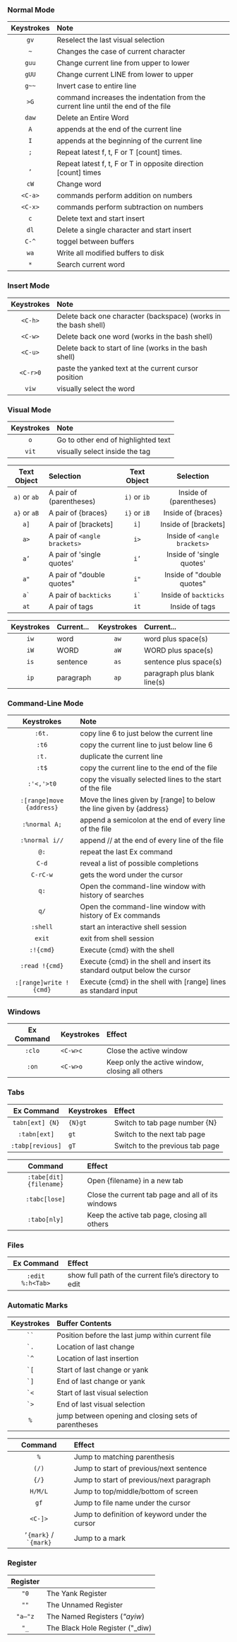 ### Normal Mode
| Keystrokes        | Note |
| :-------------: |:------------- |
|`gv`| Reselect the last visual selection |
|`~` | Changes the case of current character |
|`guu` | Change current line from upper to lower |
|`gUU` | Change current LINE from lower to upper |
|`g~~` | Invert case to entire line |
|`>G` | command increases the indentation from the current line until the end of the file |
|`daw`| Delete an Entire Word |
|`A`| appends at the end of the current line |
|`I`| appends at the beginning of the current line | 
| `;`| Repeat latest f, t, F or T [count] times. |
| `,`| Repeat latest f, t, F or T in opposite direction [count] times |
| `cW`| Change word |
|`<C-a>` | commands perform addition on numbers |
|`<C-x>` | commands perform subtraction on numbers |
|`c`| Delete text and start insert |
|`dl`| Delete a single character and start insert |
|`C-^`|toggel between buffers|
|`wa`| Write all modified buffers to disk |
|`*`|Search current word|

### Insert Mode
| Keystrokes        | Note |
| :-------------: |:------------- |
|`<C-h>`| Delete back one character (backspace) (works in the bash shell)|
|`<C-w>`| Delete back one word (works in the bash shell)|
|`<C-u>`| Delete back to start of line (works in the bash shell)|
|`<C-r>0`|paste the yanked text at the current cursor position|
|`viw`|visually select the word|

### Visual Mode
| Keystrokes        | Note |
| :-------------: |:------------- |
|`o`|Go to other end of highlighted text|
|`vit`|visually select inside the tag|

| Text Object        | Selection |  Text Object  | Selection |
| :-------------: |:------------- | :-------------: | :-------------: |
|`a)` or `ab`|  A pair of (parentheses)|`i)` or `ib`|Inside of (parentheses)|
|`a}` or `aB`|  A pair of {braces}|`i}` or `iB`|Inside of {braces}|
|`a]`| A pair of [brackets]|`i]`|Inside of [brackets]|
|`a>`| A pair of `<angle brackets>`|`i>`|Inside of `<angle brackets>`|
|`a’`| A pair of 'single quotes'|`i’`|Inside of 'single quotes'|
|`a"`| A pair of "double quotes"|`i"`|Inside of "double quotes"|
|`` a` ``| A pair of `backticks`|`` i` ``|Inside of `backticks`|
|`at`| A pair of <xml>tags</xml>|`it`|Inside of <xml>tags</xml>|

| Keystrokes | Current... | Keystrokes | Current...|
| :--------: |:---------- | :--------: |:----------|
|`iw`|word|`aw`|word plus space(s)|
|`iW`|WORD|`aW`|WORD plus space(s)|
|`is`|sentence|`as`|sentence plus space(s)|
|`ip`|paragraph|`ap`|paragraph plus blank line(s)|

  
  
  

### Command-Line Mode
| Keystrokes        | Note |
| :-------------: |:------------- |
|`:6t.`      | copy line 6 to just below the current line |
|`:t6`       | copy the current line to just below line 6 |
|`:t.`       | duplicate the current line |
|`:t$`       | copy the current line to the end of the file |
|`:'<,'>t0`  | copy the visually selected lines to the start of the file |
|`:[range]move {address}`| Move the lines given by [range] to below the line given by {address} |
|`:%normal A;`|append a semicolon at the end of every line of the file|
|`:%normal i//`|append // at the end of every line of the file|
|`@:`|repeat the last Ex command|
|`C-d`|reveal a list of possible completions|
|`C-rC-w`|gets the word under the cursor|
|`q:`|Open the command-line window with history of searches|
|`q/`|Open the command-line window with history of Ex commands|
|`:shell`| start an interactive shell session|
|`exit`| exit from shell session|
|`:!{cmd}`|Execute {cmd} with the shell|
|`:read !{cmd}`|Execute {cmd} in the shell and insert its standard output below the cursor|
|`:[range]write !{cmd}`|Execute {cmd} in the shell with [range] lines as standard input|

### Windows
| Ex Command | Keystrokes | Effect |
| :-------------: |:------------- | :-----------|
|`:clo`|`<C-w>c`|Close the active window|
|`:on`|`<C-w>o`|Keep only the active window, closing all others|


### Tabs
| Ex Command | Keystrokes | Effect |
| :-------------: |:------------- | :-----------|
|`tabn[ext] {N}`|`{N}gt`|Switch to tab page number {N}|
|`:tabn[ext]`|`gt`|Switch to the next tab page|
|`:tabp[revious]`|`gT`|Switch to the previous tab page|

| Command | Effect |
| :------:|:-------|
|`:tabe[dit] {filename}`|Open {filename} in a new tab|
|`:tabc[lose]`|Close the current tab page and all of its windows|
|`:tabo[nly]`|Keep the active tab page, closing all others|


### Files
| Ex Command | Effect |
| :-------------: | :-----------|
|`:edit %:h<Tab>`|show full path of the current file’s directory to edit|


### Automatic Marks
| Keystrokes | Buffer Contents |
| :-------------: | :-----------|
|``` `` ```| Position before the last jump within current file |
|`` `. ``| Location of last change |
|`` `^ ``| Location of last insertion |
|`` `[ ``| Start of last change or yank |
|`` `] ``| End of last change or yank |
|`` `< ``| Start of last visual selection |
|`` `> ``| End of last visual selection |
| `%` | jump between opening and closing sets of parentheses |



| Command | Effect |
| :-------------: | :-----------|
|`%`| Jump to matching parenthesis |
|`(/)`| Jump to start of previous/next sentence|
|`{/}`| Jump to start of previous/next paragraph|
|`H/M/L`| Jump to top/middle/bottom of screen|
|`gf`| Jump to file name under the cursor|
|`<C-]>`| Jump to definition of keyword under the cursor|
|`` ’{mark} `` / `` `{mark} `` | Jump to a mark|


### Register
| Register |  |
| :-------------: | :-----------|
|`"0`| The Yank Register |
|`""`| The Unnamed Register |
|`"a–"z`| The Named Registers (_"ayiw_)|
| `"_` | The Black Hole Register ("_diw)|
